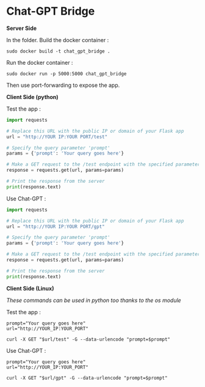 
# Chat-GPT Bridge

**Server Side**

In the folder.
Build the docker container : 
```
sudo docker build -t chat_gpt_bridge .
```

Run the docker container :
```
sudo docker run -p 5000:5000 chat_gpt_bridge
```

Then use port-forwarding to expose the app.


**Client Side (python)**

Test the app :
```py
import requests

# Replace this URL with the public IP or domain of your Flask app
url = "http://YOUR IP:YOUR PORT/test"

# Specify the query parameter 'prompt'
params = {'prompt': 'Your query goes here'}

# Make a GET request to the /test endpoint with the specified parameters
response = requests.get(url, params=params)

# Print the response from the server
print(response.text)
```

Use Chat-GPT :
```py
import requests

# Replace this URL with the public IP or domain of your Flask app
url = "http://YOUR IP:YOUR PORT/gpt"

# Specify the query parameter 'prompt'
params = {'prompt': 'Your query goes here'}

# Make a GET request to the /test endpoint with the specified parameters
response = requests.get(url, params=params)

# Print the response from the server
print(response.text)
```

**Client Side (Linux)**

*These commands can be used in python too thanks to the os module*

Test the app :
```
prompt="Your query goes here"
url="http://YOUR_IP:YOUR_PORT"
```
```
curl -X GET "$url/test" -G --data-urlencode "prompt=$prompt"
```

Use Chat-GPT :
```
prompt="Your query goes here"
url="http://YOUR_IP:YOUR_PORT"
```
```
curl -X GET "$url/gpt" -G --data-urlencode "prompt=$prompt"
```
